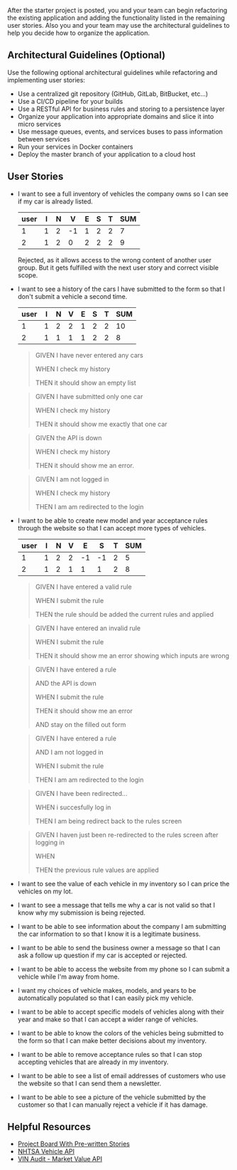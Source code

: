 After the starter project is posted, you and your team can begin refactoring the existing application and adding the functionality listed in the remaining user stories. Also you and your team may use the architectural guidelines to help you decide how to organize the application.

## Architectural Guidelines (Optional)

Use the following optional architectural guidelines while refactoring and implementing user stories:

- Use a centralized git repository (GitHub, GitLab, BitBucket, etc...)
- Use a CI/CD pipeline for your builds
- Use a RESTful API for business rules and storing to a persistence layer
- Organize your application into appropriate domains and slice it into micro services
- Use message queues, events, and services buses to pass information between services
- Run your services in Docker containers
- Deploy the master branch of your application to a cloud host

## User Stories

- I want to see a full inventory of vehicles the company owns so I can see if my car is already listed.

    |user|I|N|V|E|S|T|SUM|
    |-|-|-|-|-|-|-|-|
    |1|1|2|-1|1|2|2|7|
    |2|1|2|0|2|2|2|9|

    Rejected, as it allows access to the wrong content of another user group.
    But it gets fulfilled with the next user story and correct visible scope.

- I want to see a history of the cars I have submitted to the form so that I don't submit a vehicle a second time.

    |user|I|N|V|E|S|T|SUM|
    |-|-|-|-|-|-|-|-|
    |1|1|2|2|1|2|2|10|
    |2|1|1|1|1|2|2|8|

    > GIVEN I have never entered any cars
    > 
    > WHEN I check my history
    > 
    > THEN it should show an empty list

    > GIVEN I have submitted only one car
    > 
    > WHEN I check my history
    > 
    > THEN it should show me exactly that one car

    > GIVEN the API is down
    > 
    > WHEN I check my history
    > 
    > THEN it should show me an error.

    > GIVEN I am not logged in
    > 
    > WHEN I check my history
    > 
    > THEN I am am redirected to the login


- I want to be able to create new model and year acceptance rules through the website so that I can accept more types of vehicles.

    |user|I|N|V|E|S|T|SUM|
    |-|-|-|-|-|-|-|-|
    |1|1|2|2|-1|-1|2|5|
    |2|1|2|1|1|1|2|8|
    
    > GIVEN I have entered a valid rule
    > 
    > WHEN I submit the rule
    > 
    > THEN the rule should be added the current rules and applied

    > GIVEN I have entered an invalid rule
    > 
    > WHEN I submit the rule
    > 
    > THEN it should show me an error showing which inputs are wrong

    > GIVEN I have entered a rule
    > 
    > AND the API is down
    > 
    > WHEN I submit the rule
    > 
    > THEN it should show me an error
    > 
    > AND stay on the filled out form

    > GIVEN I have entered a rule
    > 
    > AND I am not logged in
    > 
    > WHEN I submit the rule
    > 
    > THEN I am am redirected to the login

    > GIVEN I have been redirected...
    > 
    > WHEN i succesfully log in
    > 
    > THEN I am being redirect back to the rules screen

    > GIVEN I haven just been re-redirected to the rules screen after logging in
    > 
    > WHEN
    > 
    > THEN the previous rule values are applied

- I want to see the value of each vehicle in my inventory so I can price the vehicles on my lot.
- I want to see a message that tells me why a car is not valid so that I know why my submission is being rejected.
- I want to be able to see information about the company I am submitting the car information to so that I know it is a legitimate business.
- I want to be able to send the business owner a message so that I can ask a follow up question if my car is accepted or rejected.
- I want to be able to access the website from my phone so I can submit a vehicle while I'm away from home.
- I want my choices of vehicle makes, models, and years to be automatically populated so that I can easily pick my vehicle.
- I want to be able to accept specific models of vehicles along with their year and make so that I can accept a wider range of vehicles.
- I want to be able to know the colors of the vehicles being submitted to the form so that I can make better decisions about my inventory.
- I want to be able to remove acceptance rules so that I can stop accepting vehicles that are already in my inventory.
- I want to be able to see a list of email addresses of customers who use the website so that I can send them a newsletter.
- I want to be able to see a picture of the vehicle submitted by the customer so that I can manually reject a vehicle if it has damage.

## Helpful Resources

- [Project Board With Pre-written Stories](https://github.com/gSchool/refactor-and-extend-exercise/projects/1)
- [NHTSA Vehicle API](https://vpic.nhtsa.dot.gov/api/)
- [VIN Audit - Market Value API](https://www.vinaudit.com/vehicle-market-value-api)
  

